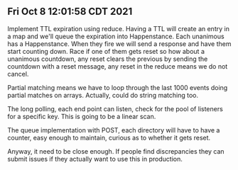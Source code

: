 ## Fri Oct  8 12:01:58 CDT 2021

Implement TTL expiration using reduce. Having a TTL will create an entry in a
map and we'll queue the expiration into Happenstance. Each unanimous has a
Happenstance. When they fire we will send a response and have them start
counting down. Race if one of them gets reset so how about a unanimous
countdown, any reset clears the previous by sending the countdown with a reset
message, any reset in the reduce means we do not cancel.

Partial matching means we have to loop through the last 1000 events doing
partial matches on arrays. Actually, could do string matching too.

The long polling, each end point can listen, check for the pool of listeners for
a specific key. This is going to be a linear scan.

The queue implementation with POST, each directory will have to have a counter,
easy enough to maintain, curious as to whether it gets reset.

Anyway, it need to be close enough. If people find discrepancies they can submit
issues if they actually want to use this in production.
